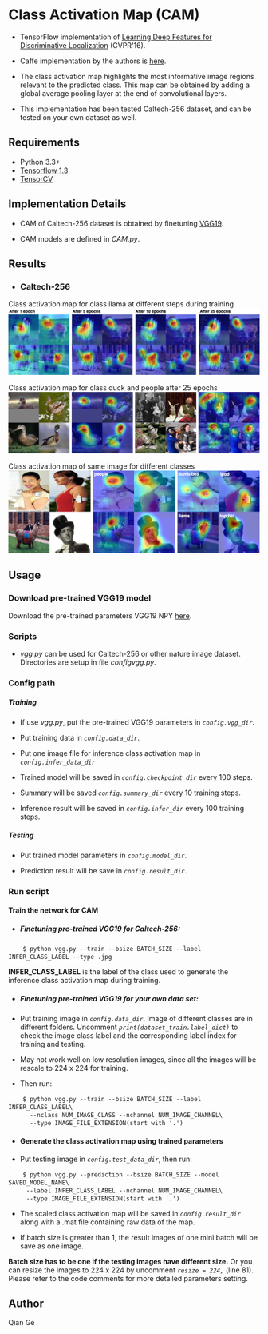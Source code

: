 # Class Activation Map (CAM)

- TensorFlow implementation of [Learning Deep Features for Discriminative Localization](https://arxiv.org/abs/1512.04150) (CVPR'16).

- Caffe implementation by the authors is [here](https://github.com/metalbubble/CAM).

- The class activation map highlights the most informative image regions relevant to the predicted class. This map can be obtained by adding a global average pooling layer at the end of convolutional layers.

<!--- This implementation has been tested on MNIST and Caltech-256 dataset, and can be tested on your own dataset as well.-->

- This implementation has been tested Caltech-256 dataset, and can be tested on your own dataset as well.

## Requirements
- Python 3.3+
- [Tensorflow 1.3](https://www.tensorflow.org/)
- [TensorCV](https://github.com/conan7882/DeepVision-tensorflow) 

## Implementation Details

<!--- For MNIST dataset, a CNN with three convolutional layers followed by a global average pooling layer is used.-->

- CAM of Caltech-256 dataset is obtained by finetuning [VGG19](https://arxiv.org/abs/1409.1556).

- CAM models are defined in *CAM.py*.


## Results
<!--- ### MNIST-->

- ### Caltech-256

Class activation map for class llama at different steps during training
![celtech_change](figs/celtech_change.png)

Class activation map for class duck and people after 25 epochs
![celtech_change](figs/celtech_result.png)

Class activation map of same image for different classes
![celtech_change](figs/celtech_diff.png)


## Usage
### Download pre-trained VGG19 model
Download the pre-trained parameters VGG19 NPY [here](https://github.com/machrisaa/tensorflow-vgg#tensorflow-vgg16-and-vgg19).

### Scripts

<!--- *mnist.py* is used for simple image classification tasks like MNIST dataset. Directories are setup in file *configmnist.py*.-->

- *vgg.py* can be used for Caltech-256 or other nature image dataset. Directories are setup in file *configvgg.py*.

### Config path

##### Training

 - If use *vgg.py*, put the pre-trained VGG19 parameters in *`config.vgg_dir`*.
 
 - Put training data in *`config.data_dir`*.
 
 - Put one image file for inference class activation map in *`config.infer_data_dir`*
 
 - Trained model will be saved in *`config.checkpoint_dir`* every 100 steps.

 - Summary will be saved *`config.summary_dir`* every 10 training steps.

 - Inference result will be saved in *`config.infer_dir`* every 100 training steps.

##### Testing
 
 - Put trained model parameters in *`config.model_dir`*.

 - Prediction result will be save in *`config.result_dir`*.

### Run script

#### Train the network for CAM

<!--Train simple dataset from the scratch:

	$ python mnist.py --train --bsize BATCH_SIZE --label INFER_CLASS_LABEL-->

- ##### Finetuning pre-trained VGG19 for Caltech-256:

```
	$ python vgg.py --train --bsize BATCH_SIZE --label INFER_CLASS_LABEL --type .jpg
```
	
**INFER_CLASS_LABEL** is the label of the class used to generate the inference class activation map during training.
	
- ##### Finetuning pre-trained VGG19 for your own data set:

- Put training image in *`config.data_dir`*. Image of different classes are in different folders. Uncomment *`print(dataset_train.label_dict)`* to check the image class label and the corresponding label index for training and testing. 

- May not work well on low resolution images, since all the images will be rescale to 224 x 224 for training.

- Then run:

```
	$ python vgg.py --train --bsize BATCH_SIZE --label INFER_CLASS_LABEL\
	  --nclass NUM_IMAGE_CLASS --nchannel NUM_IMAGE_CHANNEL\
	  --type IMAGE_FILE_EXTENSION(start with '.')
```
	    
- #### Generate the class activation map using trained parameters

- Put testing image in *`config.test_data_dir`*, then run:

```	  
	$ python vgg.py --prediction --bsize BATCH_SIZE --model SAVED_MODEL_NAME\
	 --label INFER_CLASS_LABEL --nchannel NUM_IMAGE_CHANNEL\
	 --type IMAGE_FILE_EXTENSION(start with '.')
```

- The scaled class activation map will be saved in *`config.result_dir`* along with a .mat file containing raw data of the map.

- If batch size is greater than 1, the result images of one mini batch will be save as one image.  

**Batch size has to be one if the testing images have different size.** Or you can resize the images to 224 x 224 by uncomment *`resize = 224,`* (line 81). Please refer to the code comments for more detailed parameters setting.  



## Author
Qian Ge


	
	





 
